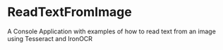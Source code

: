 # ReadTextFromImage
A Console Application with examples of how to read text from an image using Tesseract and IronOCR
